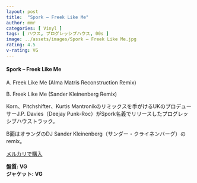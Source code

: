 ```yaml
---
layout: post
title:  "Spork – Freek Like Me"
author: mmr
categories: [ Vinyl ]
tags: [ ハウス, プログレッシブハウス, 00s ]
image: ../assets/images/Spork – Freek Like Me.jpg
rating: 4.5
v-rating: VG
---
```


#### Spork – Freek Like Me

A. Freek Like Me (Alma Matris Reconstruction Remix)

B. Freek Like Me (Sander Kleinenberg Remix)

Korn、Pitchshifter、Kurtis Mantronikのリミックスを手がけるUKのプロデューサーJ.P. Davies（Deejay Punk-Roc）がSpork名義でリリースしたプログレッシブハウストラック。

B面はオランダのDJ Sander Kleinenberg（サンダー・クライネンバーグ）のremix。



[メルカリで購入](https://jp.mercari.com/item/m31370737487?afid=6142608987)

<div class="mt-4 mb-4 d-flex align-items-center">
<strong class="mr-1">盤質: VG</strong>
</div>
<div class="mt-4 mb-4 d-flex align-items-center">
<strong class="mr-1">ジャケット: VG</strong>
</div>
